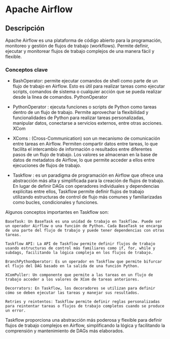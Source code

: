 # Apache Airflow
## Descripción

Apache Airflow es una plataforma de código abierto para la programación, monitoreo y gestión de flujos de trabajo (workflows). Permite definir, ejecutar y monitorear flujos de trabajo complejos de una manera fácil y flexible.
### Conceptos clave
* BashOperator: permite ejecutar comandos de shell como parte de un flujo de trabajo en Airflow. Esto es útil para realizar tareas como ejecutar scripts, comandos de sistema o cualquier acción que se pueda realizar desde la línea de comandos.
PythonOperator

* PythonOperator : ejecuta funciones o scripts de Python como tareas dentro de un flujo de trabajo. Permite aprovechar la flexibilidad y funcionalidades de Python para realizar tareas personalizadas, manipular datos, conectarse a servicios externos, entre otras acciones.
XCom

* XComs : (Cross-Communication) son un mecanismo de comunicación entre tareas en Airflow. Permiten compartir datos entre tareas, lo que facilita el intercambio de información o resultados entre diferentes pasos de un flujo de trabajo. Los valores se almacenan en la base de datos de metadatos de Airflow, lo que permite acceder a ellos entre ejecuciones de flujos de trabajo.

* Taskflow : es un paradigma de programación en Airflow que ofrece una abstracción más alta y simplificada para la creación de flujos de trabajo. En lugar de definir DAGs con operadores individuales y dependencias explícitas entre ellos, Taskflow permite definir flujos de trabajo utilizando estructuras de control de flujo más comunes y familiarizadas como bucles, condicionales y funciones.

Algunos conceptos importantes en Taskflow son:

    BaseTask: Un BaseTask es una unidad de trabajo en Taskflow. Puede ser un operador Airflow o una función de Python. Cada BaseTask se encarga de una parte del flujo de trabajo y puede tener dependencias con otras tareas.

    Taskflow API: La API de Taskflow permite definir flujos de trabajo usando estructuras de control más familiares como if, for, while y subdags, facilitando la lógica compleja en los flujos de trabajo.

    BranchPythonOperator: Es un operador en Taskflow que permite bifurcar el flujo del DAG basado en la salida de una función Python.

    XComPuller: Un componente que permite a las tareas en un flujo de trabajo acceder a los valores de XCom de tareas anteriores.

    Decorrators: En Taskflow, los decoradores se utilizan para definir cómo se deben ejecutar las tareas y manejar sus resultados.

    Retries y reintentos: Taskflow permite definir reglas personalizadas para reintentar tareas o flujos de trabajo completos cuando se produce un error.

Taskflow proporciona una abstracción más poderosa y flexible para definir flujos de trabajo complejos en Airflow, simplificando la lógica y facilitando la comprensión y mantenimiento de DAGs más elaborados.